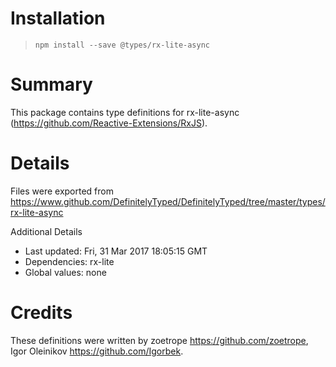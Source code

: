 # Installation
> `npm install --save @types/rx-lite-async`

# Summary
This package contains type definitions for rx-lite-async (https://github.com/Reactive-Extensions/RxJS).

# Details
Files were exported from https://www.github.com/DefinitelyTyped/DefinitelyTyped/tree/master/types/rx-lite-async

Additional Details
 * Last updated: Fri, 31 Mar 2017 18:05:15 GMT
 * Dependencies: rx-lite
 * Global values: none

# Credits
These definitions were written by zoetrope <https://github.com/zoetrope>, Igor Oleinikov <https://github.com/Igorbek>.

